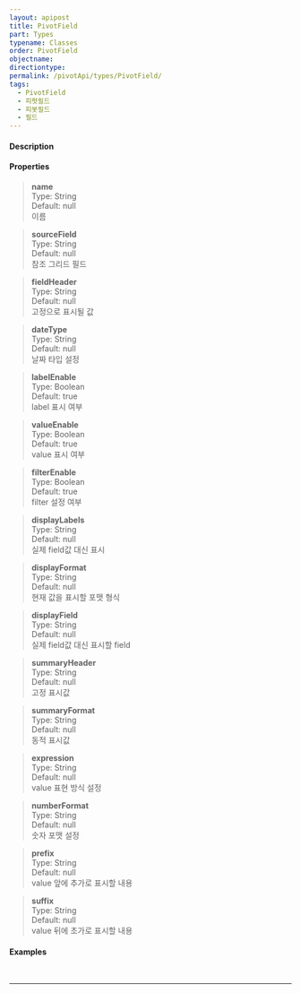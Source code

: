 ```yaml
---
layout: apipost
title: PivotField
part: Types
typename: Classes
order: PivotField
objectname: 
directiontype: 
permalink: /pivotApi/types/PivotField/
tags: 
  - PivotField
  - 피펏필드
  - 피봇필드
  - 필드
---
```


#### Description


#### Properties

> **name**  
> Type: String   
> Default: null       
> 이름    

> **sourceField**  
> Type: String   
> Default: null       
> 참조 그리드 필드    

> **fieldHeader**  
> Type: String   
> Default: null       
> 고정으로 표시될 값    

> **dateType**  
> Type: String   
> Default: null       
> 날짜 타입 설정  

> **labelEnable**  
> Type: Boolean   
> Default: true       
> label 표시 여부  

> **valueEnable**  
> Type: Boolean   
> Default: true       
> value 표시 여부  

> **filterEnable**  
> Type: Boolean   
> Default: true       
> filter 설정 여부    

> **displayLabels**  
> Type: String   
> Default: null       
> 실제 field값 대신 표시    

> **displayFormat**  
> Type: String   
> Default: null       
> 현재 값을 표시할 포맷 형식    

> **displayField**  
> Type: String   
> Default: null       
> 실제 field값 대신 표시할 field    

> **summaryHeader**  
> Type: String   
> Default: null       
> 고정 표시값  

> **summaryFormat**  
> Type: String   
> Default: null       
> 동적 표시값   

> **expression**  
> Type: String   
> Default: null       
> value 표현 방식 설정  

> **numberFormat**  
> Type: String   
> Default: null       
> 숫자 포맷 설정    

> **prefix**  
> Type: String   
> Default: null       
> value 앞에 추가로 표시할 내용  

> **suffix**  
> Type: String   
> Default: null       
> value 뒤에 초가로 표시할 내용    

#### Examples   

<pre class="prettyprint">

</pre>

---


